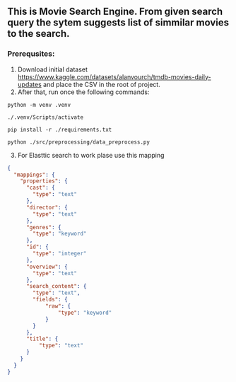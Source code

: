 ## This is  Movie Search Engine. From given search query the sytem suggests list of simmilar movies to the search.

### Prerequsites:
1. Download initial dataset https://www.kaggle.com/datasets/alanvourch/tmdb-movies-daily-updates and place the CSV in the root of project.
2. After that, run once the following commands:
```console
python -m venv .venv
```

```console
./.venv/Scripts/activate
```

```console
pip install -r ./requirements.txt
```

```console
python ./src/preprocessing/data_preprocess.py
```
3. For Elasttic search to work plase use this mapping
```json
{
  "mappings": {
    "properties": {
      "cast": {
        "type": "text"
      },
      "director": {
        "type": "text"
      },
      "genres": {
        "type": "keyword"
      },
      "id": {
        "type": "integer"
      },
      "overview": {
        "type": "text"
      },
      "search_content": {
        "type": "text",
        "fields": {
            "raw": {
                "type": "keyword"
            }
        }
      },
      "title": {
          "type": "text"
      }
    }
  }
}
```
